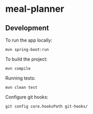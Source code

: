 # meal-planner

## Development

To run the app locally:

```
mvn spring-boot:run
```

To build the project:

```
mvn compile
```

Running tests:

```
mvn clean test
```

Configure git hooks:

```
git config core.hooksPath git-hooks/
```
